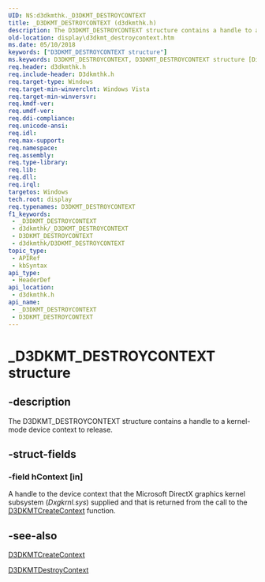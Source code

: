```yaml
---
UID: NS:d3dkmthk._D3DKMT_DESTROYCONTEXT
title: _D3DKMT_DESTROYCONTEXT (d3dkmthk.h)
description: The D3DKMT_DESTROYCONTEXT structure contains a handle to a kernel-mode device context to release.
old-location: display\d3dkmt_destroycontext.htm
ms.date: 05/10/2018
keywords: ["D3DKMT_DESTROYCONTEXT structure"]
ms.keywords: D3DKMT_DESTROYCONTEXT, D3DKMT_DESTROYCONTEXT structure [Display Devices], OpenGL_Structs_97f52665-09e6-4f11-b2cc-a7abcc61827c.xml, _D3DKMT_DESTROYCONTEXT, d3dkmthk/D3DKMT_DESTROYCONTEXT, display.d3dkmt_destroycontext
req.header: d3dkmthk.h
req.include-header: D3dkmthk.h
req.target-type: Windows
req.target-min-winverclnt: Windows Vista
req.target-min-winversvr: 
req.kmdf-ver: 
req.umdf-ver: 
req.ddi-compliance: 
req.unicode-ansi: 
req.idl: 
req.max-support: 
req.namespace: 
req.assembly: 
req.type-library: 
req.lib: 
req.dll: 
req.irql: 
targetos: Windows
tech.root: display
req.typenames: D3DKMT_DESTROYCONTEXT
f1_keywords:
 - _D3DKMT_DESTROYCONTEXT
 - d3dkmthk/_D3DKMT_DESTROYCONTEXT
 - D3DKMT_DESTROYCONTEXT
 - d3dkmthk/D3DKMT_DESTROYCONTEXT
topic_type:
 - APIRef
 - kbSyntax
api_type:
 - HeaderDef
api_location:
 - d3dkmthk.h
api_name:
 - _D3DKMT_DESTROYCONTEXT
 - D3DKMT_DESTROYCONTEXT
---
```


# _D3DKMT_DESTROYCONTEXT structure


## -description

The D3DKMT_DESTROYCONTEXT structure contains a handle to a kernel-mode device context to release.

## -struct-fields

### -field hContext [in]

A handle to the device context that the Microsoft DirectX graphics kernel subsystem (<i>Dxgkrnl.sys</i>) supplied and that is returned from the call to the <a href="/windows-hardware/drivers/ddi/d3dkmthk/nf-d3dkmthk-d3dkmtcreatecontext">D3DKMTCreateContext</a> function.

## -see-also

<a href="/windows-hardware/drivers/ddi/d3dkmthk/nf-d3dkmthk-d3dkmtcreatecontext">D3DKMTCreateContext</a>



<a href="/windows-hardware/drivers/ddi/d3dkmthk/nf-d3dkmthk-d3dkmtdestroycontext">D3DKMTDestroyContext</a>

